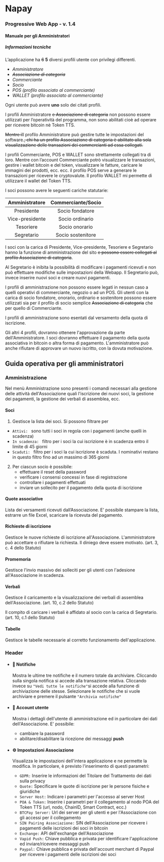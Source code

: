 # Napay

### Progressive Web App - v. 1.4

#### Manuale per gli Amministratori

##### Informazioni tecniche

L’applicazione ha ~~6~~ **5** diversi profili utente con privilegi differenti.

- *Amministratore*
- ~~*Associazione di categoria*~~
- *Commerciante*
- *Socio*
- *POS (profilo associato al commerciante)*
- *WALLET (profilo associato al commerciante)*

Ogni utente può avere **uno** solo dei citati profili.

I profili Amministratore ~~e Associazione di categoria~~ non possono essere utilizzati per l’operatività del programma, non sono abilitati cioè ad operare per ricevere bitcoin nè Token TTS.

~~Mentre i~~Il profilo Amministratore può gestire tutte le impostazioni del software.~~, chi ha un profilo Associazione di categoria è abilitato alla sola visualizzazione delle transazioni dei commercianti ad essa collegati.~~

I profili Commerciante, POS e WALLET sono strettamente collegati tra di loro. Mentre con l’account Commerciante potrò visualizzare le transazioni, gestire i wallet bitcoin e del token, visualizzare le fatture, caricare le immagini dei prodotti, ecc. ecc. il profilo POS serve a generare le transazioni per ricevere le cryptovalute. Il profilo WALLET mi permette di utilizzare il wallet del Token TTS.

I soci possono avere le seguenti cariche statutarie:


| Amministratore  | Commerciante/Socio |
| :-------------: | :----------------: |
|   Presidente    |  Socio fondatore   |
| Vice-presidente |  Socio ordinario   |
|    Tesoriere    |   Socio onorario   |
|   Segretario    | Socio sostenitore  |


I soci con la carica di Presidente, Vice-presidente, Tesoriere e Segretario hanno la funzione di amministrazione del sito ~~e possono essere collegati al profilo Associazione di categoria~~.

Al Segretario è inibita la possibilità di modificare i pagamenti ricevuti e non può effettuare modifiche sulle impostazioni della Webapp. Il Segretario può, invece inserire nuovi soci e creare nuovi pagamenti.

I profili di amministrazione non possono essere legati in nessun caso a quelli operativi di commerciante, negozio o ad un POS. Gli utenti con la carica di socio fondatore, onorario, ordinario e sostenitore possono essere utilizzati sia per il profilo di socio semplice ~~Associazione di categoria~~ che per quello di Commerciante.

I profili di amministrazione sono esentati dal versamento della quota di iscrizione.

Gli altri 4 profili, dovranno ottenere l'approvazione da parte dell'Amministratore. I soci dovranno effettuare il pagamento della quota associativa in bitcoin o altra forma di pagamento. L'amministratore può anche rifiutare di approvare un nuovo iscritto, con la dovuta motivazione.



## Guida operativa per gli amministratori

### Amministrazione
Nel menù Amministrazione sono presenti i comandi necessari alla gestione delle attività dell'Associazione quali l'iscrizione dei nuovi soci, la gestione dei pagamenti, la gestione dei verbali di assemblea, ecc.

#### Soci
1. Gestisce la lista dei soci. Si possono filtrare per
-  `Attivi: ` sono tutti i soci in regola con i pagamenti (anche quelli in scadenza)
-  `In scadenza: ` filtro per i soci la cui iscrizione è in scadenza entro il limite di 45 giorni
-  `Scaduti: ` filtro per i soci la cui iscrizione è scaduta. I nominativi restano in questo filtro fino ad un massimo di 365 giorni

2. Per ciascun socio è possibile:
    - effettuare il reset della password
    - verificare i consensi concessi in fase di registrazione
    - controllare i pagamenti effettuati
    - inviare un sollecito per il pagamento della quota di iscrizione

#### Quote associative
Lista dei versamenti ricevuti dall’Associazione. E' possibile stampare la lista, estrarre un file Excel, scaricare la ricevuta del pagamento.


#### Richieste di iscrizione
Gestisce le nuove richieste di iscrizione all'Associazione. L'amministratore può accettare o rifiutare la richiesta. Il diniego deve essere motivato. (art. 3, c. 4 dello Statuto)

#### Promemoria
Gestisce l'invio massivo dei solleciti per gli utenti con l'adesione all'Associazione in scadenza.

#### Verbali
Gestisce il caricamento e la visualizzazione dei verbali di assemblea dell'Associazione. (art. 10, c.2 dello Statuto)

Il compito di caricare i verbali è affidato al socio con la carica di Segretario. (art. 10, c.1 dello Statuto)

#### Tabelle
Gestisce le tabelle necessarie al corretto funzionamento dell'applicazione.


### Header

- #### :bell: Notifiche

  Mostra le ultime tre notifiche e il numero totale da archiviare. Cliccando sulla singola notifica si accede alla transazione relativa. Cliccando invece su `"Vedi tutte le notifiche"`si accede alla funzione di archiviazione delle stesse. Selezionare le notifiche che si vuole archiviare e premere il pulsante `"Archivia notifiche"`

- #### :bust_in_silhouette: ​Account utente

  Mostra i dettagli dell'utente di amministrazione ed in particolare dei dati dell'Associazione. E' possibile:

  - cambiare la password
  - abilitare/disabilitare la ricezione dei messaggi **push**


- #### :gear: Impostazioni Associazione

  Visualizza le impostazioni dell'intera applicazione e ne permette la modifica. In particolare, è previsto l'inserimento di questi parametri:

  - `GDPR:` Inserire le informazioni del Titolare del Trattamento dei dati sulla privacy
  - `Quote:` Specificare le quote di iscrizione per le persone fisiche e giuridiche
  - `Server Host:` Indicare i parametri per l'accesso al server Host
  - `POA & Token:` Inserire i parametri per il collegamento al nodo POA del Token TTS (url, nodo, ChainID, Smart Contract, ecc.)
  - `BTCPay Server:` Url dei server per gli utenti e per l'Associazione con gli accessi per il collegamento
  - `SIN Pairing Associazione:` SIN dell'Associazione per ricevere i pagamenti delle iscrizioni dei soci in bitcoin
  - `Exchange:` API dell'exchange dell'Associazione
  - `Vapid Push:` Chiave pubblica e privata per identificare l'applicazione ed inviare/ricevere messaggi push
  - `Paypal:` Chiave pubblica e privata dell'account merchant di Paypal per ricevere i pagamenti delle iscrizioni dei soci
